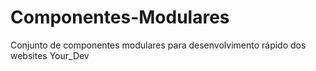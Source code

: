# Componentes-Modulares
Conjunto de componentes modulares para desenvolvimento rápido dos websites Your_Dev
